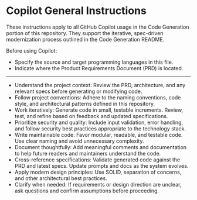 # Copilot General Instructions

These instructions apply to all GitHub Copilot usage in the Code Generation portion of this repository. They support the iterative, spec-driven modernization process outlined in the Code Generation README.

Before using Copilot:
- Specify the source and target programming languages in this file.
- Indicate where the Product Requirements Document (PRD) is located.

---

- Understand the project context: Review the PRD, architecture, and any relevant specs before generating or modifying code.
- Follow project conventions: Adhere to the naming conventions, code style, and architectural patterns defined in this repository.
- Work iteratively: Generate code in small, testable increments. Review, test, and refine based on feedback and updated specifications.
- Prioritize security and quality: Include input validation, error handling, and follow security best practices appropriate to the technology stack.
- Write maintainable code: Favor modular, readable, and testable code. Use clear naming and avoid unnecessary complexity.
- Document thoughtfully: Add meaningful comments and documentation to help future readers and maintainers understand the code.
- Cross-reference specifications: Validate generated code against the PRD and latest specs. Update prompts and docs as the system evolves.
- Apply modern design principles: Use SOLID, separation of concerns, and other architectural best practices.
- Clarify when needed: If requirements or design direction are unclear, ask questions and confirm assumptions before proceeding.
